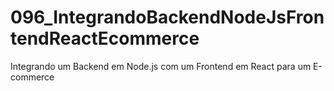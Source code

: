 # 096_IntegrandoBackendNodeJsFrontendReactEcommerce
 Integrando um Backend em Node.js com um Frontend em React para um E-commerce
